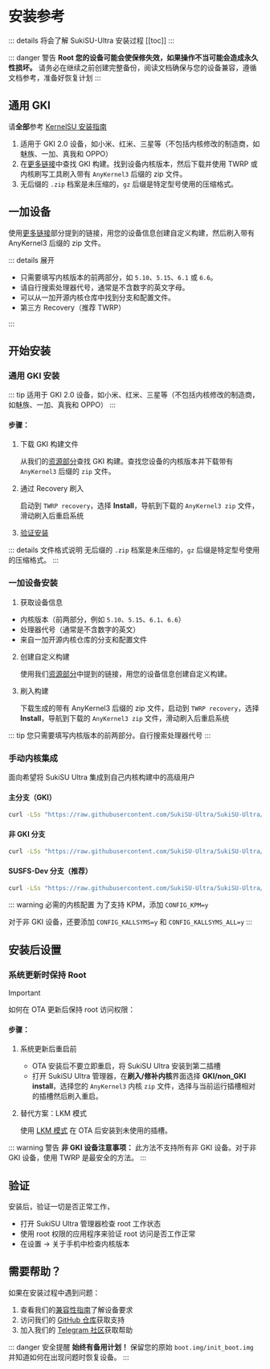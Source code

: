 # 安装参考

::: details 将会了解 SukiSU-Ultra 安装过程
[[toc]]
:::

::: danger 警告
**Root 您的设备可能会使保修失效，如果操作不当可能会造成永久性损坏。**
请务必在继续之前创建完整备份，阅读文档确保与您的设备兼容，遵循文档参考，准备好恢复计划
:::

## 通用 GKI

请**全部**参考 [KernelSU 安装指南](https://kernelsu.org/zh_CN/guide/installation.html)

1. 适用于 GKI 2.0 设备，如小米、红米、三星等（不包括内核修改的制造商，如魅族、一加、真我和 OPPO）
2. 在[更多链接](./links)中查找 GKI 构建。找到设备内核版本，然后下载并使用 TWRP 或内核刷写工具刷入带有 `AnyKernel3` 后缀的
   zip 文件。
3. 无后缀的 `.zip` 档案是未压缩的，`gz` 后缀是特定型号使用的压缩格式。

## 一加设备

使用[更多链接](./links)部分提到的链接，用您的设备信息创建自定义构建，然后刷入带有 AnyKernel3 后缀的 zip 文件。

::: details 展开
- 只需要填写内核版本的前两部分，如 `5.10`、`5.15`、`6.1` 或 `6.6`。
- 请自行搜索处理器代号，通常是不含数字的英文字母。
- 可以从一加开源内核仓库中找到分支和配置文件。
- 第三方 Recovery（推荐 TWRP）

:::

## 开始安装
### 通用 GKI 安装

::: tip
适用于 GKI 2.0 设备，如小米、红米、三星等（不包括内核修改的制造商，如魅族、一加、真我和 OPPO）
:::

#### 步骤：

1. 下载 GKI 构建文件

   从我们的[资源部分](./links)查找 GKI 构建。查找您设备的内核版本并下载带有 `AnyKernel3` 后缀的 `zip` 文件。

2. 通过 Recovery 刷入

   启动到 `TWRP recovery`，选择 **Install**，导航到下载的 `AnyKernel3 zip` 文件，滑动刷入后重启系统

3. [验证安装](#验证)

::: details 文件格式说明
无后缀的 `.zip` 档案是未压缩的，`gz` 后缀是特定型号使用的压缩格式。
:::

### 一加设备安装

1. 获取设备信息

  - 内核版本（前两部分，例如 `5.10`、`5.15`、`6.1`、`6.6`）
  - 处理器代号（通常是不含数字的英文）
  - 来自一加开源内核仓库的分支和配置文件

2. 创建自定义构建

   使用我们[资源部分](./links)中提到的链接，用您的设备信息创建自定义构建。

3. 刷入构建

   下载生成的带有 AnyKernel3 后缀的 zip 文件，启动到 `TWRP recovery`，选择 **Install**，导航到下载的 `AnyKernel3 zip` 文件，滑动刷入后重启系统

::: tip
您只需要填写内核版本的前两部分。自行搜索处理器代号
:::

### 手动内核集成

面向希望将 SukiSU Ultra 集成到自己内核构建中的高级用户

#### 主分支（GKI）

```bash
curl -LSs "https://raw.githubusercontent.com/SukiSU-Ultra/SukiSU-Ultra/main/kernel/setup.sh" | bash -s main
```

#### 非 GKI 分支

```bash
curl -LSs "https://raw.githubusercontent.com/SukiSU-Ultra/SukiSU-Ultra/main/kernel/setup.sh" | bash -s nongki
```

#### SUSFS-Dev 分支（推荐）

```bash
curl -LSs "https://raw.githubusercontent.com/SukiSU-Ultra/SukiSU-Ultra/main/kernel/setup.sh" | bash -s susfs-main
```

::: warning 必需的内核配置
为了支持 KPM，添加 `CONFIG_KPM=y`

对于非 GKI 设备，还要添加 `CONFIG_KALLSYMS=y` 和 `CONFIG_KALLSYMS_ALL=y`
:::

## 安装后设置

### 系统更新时保持 Root

> [!IMPORTANT]
> 如何在 OTA 更新后保持 root 访问权限：


#### 步骤：

1. 系统更新后重启前

   - OTA 安装后不要立即重启，将 SukiSU Ultra 安装到第二插槽  
   - 打开 SukiSU Ultra 管理器，在**刷入/修补内核**界面选择 **GKI/non_GKI install**，选择您的 `AnyKernel3` 内核 `zip` 文件，选择与当前运行插槽相对的插槽然后刷入重启。

3. 替代方案：LKM 模式

   使用 [LKM 模式](#通用-gki) 在 OTA 后安装到未使用的插槽。

::: warning 警告
**非 GKI 设备注意事项：** 此方法不支持所有非 GKI 设备。对于非 GKI 设备，使用 TWRP 是最安全的方法。
:::

## 验证

安装后，验证一切是否正常工作，
- 打开 SukiSU Ultra 管理器检查 root 工作状态
- 使用 root 权限的应用程序来验证 root 访问是否工作正常
- 在设置 -> 关于手机中检查内核版本

## 需要帮助？

如果在安装过程中遇到问题：

1. 查看我们的[兼容性指南](./compatibility)了解设备要求
2. 访问我们的 [GitHub 仓库](https://github.com/sukisu-ultra/sukisu-ultra)获取支持
3. 加入我们的 [Telegram 社区](https://t.me/sukiksu)获取帮助

::: danger 安全提醒
**始终有备用计划！** 保留您的原始 `boot.img/init_boot.img` 并知道如何在出现问题时恢复设备。
:::
